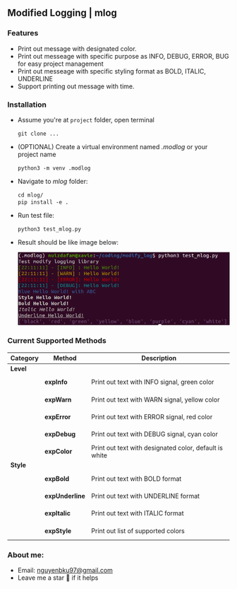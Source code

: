## Modified Logging | mlog

### Features
- Print out message with designated color.
- Print out messeage with specific purpose as INFO, DEBUG, ERROR, BUG for easy project management
- Print out messeage with specific styling format as BOLD, ITALIC, UNDERLINE
- Support printing out message with time.

### Installation
- Assume you're at ```project``` folder, open terminal
    ```
    git clone ...
    ```
- (OPTIONAL) Create a virtual environment named *.modlog* or your project name
    ```
    python3 -m venv .modlog
    ```
- Navigate to *mlog* folder:
    ```
    cd mlog/
    pip install -e .
    ```
- Run test file:
    ```
    python3 test_mlog.py
    ```
- Result should be like image below:  

    ![alt text](images/test_mlog.png "test-mlog")

### Current Supported Methods

| Category 	| Method | Description 
|---	|---	|---
|**Level**| <br/> | <br/> 
|<br/><br/>| **expInfo** | Print out text with INFO signal, green color
|<br/><br/>| **expWarn** | Print out text with WARN signal, yellow color
|<br/><br/>| **expError** | Print out text with ERROR signal, red color
|<br/><br/>| **expDebug** | Print out text with DEBUG signal, cyan color
|<br/><br/>| **expColor** | Print out text with designated color, default is white
|**Style**| <br/> | <br/> 
|<br/><br/>| **expBold** | Print out text with BOLD format
|<br/><br/>| **expUnderline** | Print out text with UNDERLINE format
|<br/><br/>| **expItalic** | Print out text with ITALIC format
|<br/><br/>| **expStyle** | Print out list of supported colors

### About me:
- Email: nguyenbku97@gmail.com 
- Leave me a star :dizzy: if it helps 